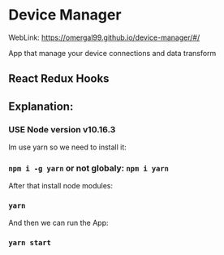 # Device Manager

WebLink: https://omergal99.github.io/device-manager/#/

App that manage your device connections and data transform

## React Redux Hooks

## Explanation:
### USE Node version v10.16.3

Im use yarn so we need to install it:
### `npm i -g yarn` or not globaly: `npm i yarn`

After that install node modules:
### `yarn`

And then we can run the App:
### `yarn start`

